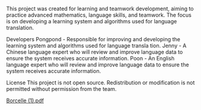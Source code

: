 This project was created for learning and teamwork development, aiming to practice advanced mathematics, language skills, and teamwork. The focus is on developing a learning system and algorithms used for language translation.

Developers
Pongpond - Responsible for improving and developing the learning system and algorithms used for language transla
tion.
Jenny - A Chinese language expert who will review and improve language data to ensure the system receives accurate information.
Poon - An English language expert who will review and improve language data to ensure the system receives accurate information.

License
This project is not open source. Redistribution or modification is not permitted without permission from the team.

[Borcelle (1).pdf](https://github.com/user-attachments/files/15935634/Borcelle.1.pdf)
